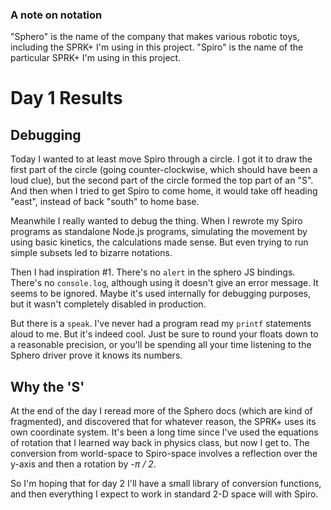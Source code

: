 ### A note on notation

"Sphero" is the name of the company that makes various robotic toys, including the SPRK+ I'm using in this project. "Spiro" is the name of the particular SPRK+ I'm using in this project.

# Day 1 Results

## Debugging

Today I wanted to at least move Spiro through a circle. I got it to draw the first part of the circle (going counter-clockwise, which should have been a loud clue), but the second part of the circle formed the top part of an "S". And then when I tried to get Spiro to come home, it would take off heading "east", instead of back "south" to home base.

Meanwhile I really wanted to debug the thing.  When I rewrote my Spiro programs as standalone Node.js programs, simulating the movement by using basic kinetics, the calculations made sense. But even trying to run simple subsets led to bizarre notations.

Then I had inspiration #1. There's no `alert` in the sphero JS bindings. There's no `console.log`, although using it doesn't give an error message. It seems to  be ignored. Maybe it's used internally for debugging purposes, but it wasn't completely disabled in production.

But there is a `speak`. I've never had a program read my `printf` statements aloud to me. But it's indeed cool. Just be sure to round your floats down to a reasonable precision, or you'll be spending all your time listening to the Sphero driver prove it knows its numbers.

## Why the 'S'

At the end of the day I reread more of the Sphero docs (which are kind of fragmented), and discovered that for whatever reason, the SPRK+ uses its own coordinate system. It's been a long time since I've used the equations of rotation that I learned way back in physics class, but now I get to. The conversion from world-space to Spiro-space involves a reflection over the y-axis and then a rotation by _-π / 2_. 

So I'm hoping that for day 2 I'll have a small library of conversion functions, and then everything I expect to work in standard 2-D space will with Spiro.
